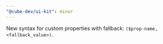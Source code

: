 ```yaml
---
"@cube-dev/ui-kit": minor
---
```


New syntax for custom properties with fallback: `($prop-name, <fallback_value>)`.
